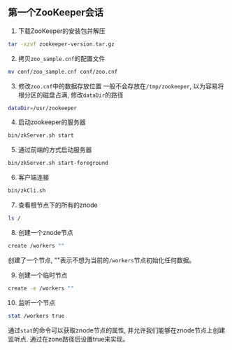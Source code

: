 ## 第一个ZooKeeper会话
1. 下载ZooKeeper的安装包并解压
```sh
tar -xzvf zookeeper-version.tar.gz
```

2. 拷贝`zoo_sample.cnf`的配置文件
```sh
mv conf/zoo_sample.cnf conf/zoo.cnf
```

3. 修改`zoo.cnf`中的数据存放位置
一般不会存放在`/tmp/zookeeper`, 以为容易将根分区的磁盘占满, 修改`dataDir`的路径
```sh
dataDir=/usr/zookeeper
```

4. 启动zookeeper的服务器
```sh
bin/zkServer.sh start
```

5. 通过前端的方式启动服务器
```sh
bin/zkServer.sh start-foreground
```

6. 客户端连接
```sh
bin/zkCli.sh
```

7. 查看根节点下的所有的znode
```sh
ls /
```

8. 创建一个znode节点
```sh
create /workers ""
```
创建了一个节点, ""表示不想为当前的`/workers`节点初始化任何数据。

9. 创建一个临时节点
```sh
create -e /workers ""
```

10. 监听一个节点
```sh
stat /workers true
```

通过`stat`的命令可以获取znode节点的属性, 并允许我们能够在znode节点上创建监听点. 通过在zone路径后设置true来实现。
